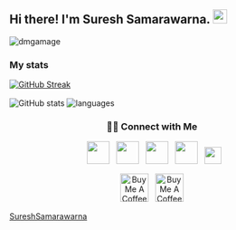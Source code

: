<h2> Hi there! I'm Suresh Samarawarna. 
<img src="https://github.com/souvikguria98/souvikguria98/blob/master/Hi.gif" width="25"></h2>

<p align="left"> <img src="https://komarev.com/ghpvc/?username=SureshSamarawarna&label=Profile%20views&color=0e75b6&style=flat" alt="dmgamage" /> </p>

### My stats

[![GitHub Streak](http://github-readme-streak-stats.herokuapp.com?user=SureshSamarawarna&theme=vision-friendly-dark)](https://git.io/streak-stats)<br>

<img align="center" src="https://github-readme-stats.vercel.app/api?username=SureshSamarawarna&show_icons=true&include_all_commits=true&theme=dracula" alt="GitHub stats" />

<img align="center" src="https://github-readme-stats.vercel.app/api/top-langs/?username=SureshSamarawarna&&exclude_repo=gnomezgrave&layout=compact&theme=dracula" alt="languages"/>



<h3 align="center"> 🤝🏻 Connect with Me </h3>

<p align="center">
&nbsp; <a href="mailto:suresh.asan8@gmail.com" target="_blank" rel="noopener noreferrer"><img src="https://cdn-icons-png.flaticon.com/512/2504/2504727.png"  width="40" /></a>
&nbsp; <a href="https://www.linkedin.com/in/suresh-samarawarna-68b843166/" target="_blank" rel="noopener noreferrer"><img src="https://cdn-icons-png.flaticon.com/512/3536/3536505.png" width="40" /></a>
&nbsp; <a href="https://stackoverflow.com/users/19688458/suresh-samarawarna" target="_blank" rel="noopener noreferrer"><img src="https://cdn-icons-png.flaticon.com/512/2111/2111628.png" width="40" /></a>
&nbsp; <a href="https://twitter.com/samarawarna" target="_blank" rel="noopener noreferrer"><img src="https://cdn-icons-png.flaticon.com/512/3256/3256013.png" width="40" /></a>
&nbsp; <a href="https://about.me/samarawarna" target="_blank" rel="noopener noreferrer"><img src="https://cdn.worldvectorlogo.com/logos/about-me.svg" height="30"/></a> <br>
</p>

<p align="center">
<a href="https://www.buymeacoffee.com/sureshasanQ" target="_blank"><img src="https://cdn.buymeacoffee.com/buttons/v2/default-yellow.png" alt="Buy Me A Coffee" height="50px" ></a> &nbsp;
<a href="patreon.com/user?u=86745688" target="_blank"><img src="https://cloakandmeeple.files.wordpress.com/2017/06/become_a_patron_button3x.png?w=610" alt="Buy Me A Coffee" height="50px" ></a>
</p>

[SureshSamarawarna](https://github.com/SureshSamarawarna)
